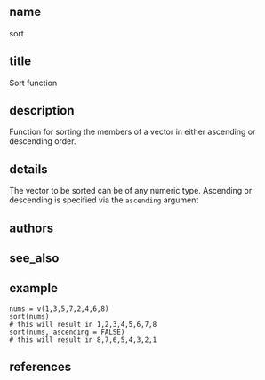 ## name
sort
## title
Sort function
## description
Function for sorting the members of a vector in either ascending or descending order.
## details
The vector to be sorted can be of any numeric type. Ascending or descending is specified via the `ascending` argument
## authors
## see_also
## example
    nums = v(1,3,5,7,2,4,6,8)
    sort(nums)
    # this will result in 1,2,3,4,5,6,7,8
    sort(nums, ascending = FALSE) 
    # this will result in 8,7,6,5,4,3,2,1
## references
